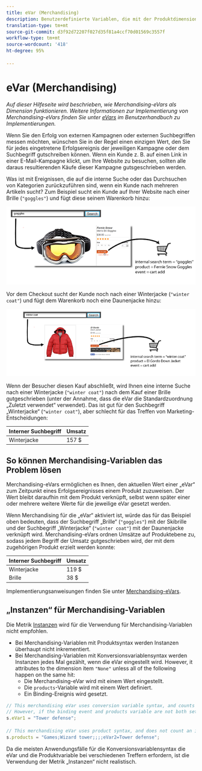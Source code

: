 ```yaml
---
title: eVar (Merchandising)
description: Benutzerdefinierte Variablen, die mit der Produktdimension verknüpft sind.
translation-type: tm+mt
source-git-commit: d3f92d72207f027d35f81a4ccf70d01569c3557f
workflow-type: tm+mt
source-wordcount: '418'
ht-degree: 95%

---
```



# eVar (Merchandising)

*Auf dieser Hilfeseite wird beschrieben, wie Merchandising-eVars als Dimension funktionieren. Weitere Informationen zur Implementierung von Merchandising-eVars finden Sie unter [eVars](/help/implement/vars/page-vars/evar.md) im Benutzerhandbuch zu Implementierungen.*

Wenn Sie den Erfolg von externen Kampagnen oder externen Suchbegriffen messen möchten, wünschen Sie in der Regel einen einzigen Wert, den Sie für jedes eingetretene Erfolgsereignis der jeweiligen Kampagne oder dem Suchbegriff gutschreiben können. Wenn ein Kunde z. B. auf einen Link in einer E-Mail-Kampagne klickt, um Ihre Website zu besuchen, sollten alle daraus resultierenden Käufe dieser Kampagne gutsgeschrieben werden.

Was ist mit Ereignissen, die auf die interne Suche oder das Durchsuchen von Kategorien zurückzuführen sind, wenn ein Kunde nach mehreren Artikeln sucht? Zum Beispiel sucht ein Kunde auf Ihrer Website nach einer Brille (`"goggles"`) und fügt diese seinem Warenkorb hinzu:

![Beispiel für Brille](assets/merch-example-goggles.png)

Vor dem Checkout sucht der Kunde noch nach einer Winterjacke (`"winter coat"`) und fügt dem Warenkorb noch eine Daunenjacke hinzu:

![Beispiel für eine Jacke](assets/merch-example-coat.png)

Wenn der Besucher diesen Kauf abschließt, wird Ihnen eine interne Suche nach einer Winterjacke (`"winter coat"`) nach dem Kauf einer Brille gutgeschrieben (unter der Annahme, dass die eVar die Standardzuordnung „Zuletzt verwendet“ verwendet). Das ist gut für den Suchbegriff „Winterjacke“ (`"winter coat"`), aber schlecht für das Treffen von Marketing-Entscheidungen:

| Interner Suchbegriff | Umsatz |
|---|---|
| Winterjacke | 157 $ |

## So können Merchandising-Variablen das Problem lösen

Merchandising-eVars ermöglichen es Ihnen, den aktuellen Wert einer „eVar“ zum Zeitpunkt eines Erfolgsereignisses einem Produkt zuzuweisen. Der Wert bleibt daraufhin mit dem Produkt verknüpft, selbst wenn später einer oder mehrere weitere Werte für die jeweilige eVar gesetzt werden.

Wenn Merchandising für die „eVar“ aktiviert ist, würde das für das Beispiel oben bedeuten, dass der Suchbegriff „Brille“ (`"goggles"`) mit der Skibrille und der Suchbegriff „Winterjacke“ (`"winter coat"`) mit der Daunenjacke verknüpft wird. Merchandising-eVars ordnen Umsätze auf Produktebene zu, sodass jedem Begriff der Umsatz gutgeschrieben wird, der mit dem zugehörigen Produkt erzielt werden konnte:

| Interner Suchbegriff | Umsatz |
|---|---|
| Winterjacke | 119 $ |
| Brille | 38 $ |

Implementierungsanweisungen finden Sie unter [Merchandising-eVars](/help/implement/vars/page-vars/evar-merchandising.md).

## „Instanzen“ für Merchandising-Variablen

Die Metrik [Instanzen](../metrics/instances.md) wird für die Verwendung für Merchandising-Variablen nicht empfohlen.

* Bei Merchandising-Variablen mit Produktsyntax werden Instanzen überhaupt nicht inkrementiert.
* Bei Merchandising-Variablen mit Konversionsvariablensyntax werden Instanzen jedes Mal gezählt, wenn die eVar eingestellt wird. However, it attributes to the dimension item `"None"` unless all of the following happen on the same hit:
   * Die Merchandising-eVar wird mit einem Wert eingestellt.
   * Die `products`-Variable wird mit einem Wert definiert.
   * Ein Binding-Ereignis wird gesetzt.

```js
// This merchandising eVar uses conversion variable syntax, and counts an instance.
// However, if the binding event and products variable are not both set, the instance attributes to "None".
s.eVar1 = "Tower defense";

// This merchandising eVar uses product syntax, and does not count an instance.
s.products = "Games;Wizard tower;;;;eVar2=Tower defense";
```

Da die meisten Anwendungsfälle für die Konversionsvariablensyntax die eVar und die Produktvariable bei verschiedenen Treffern erfordern, ist die Verwendung der Metrik „Instanzen“ nicht realistisch.
